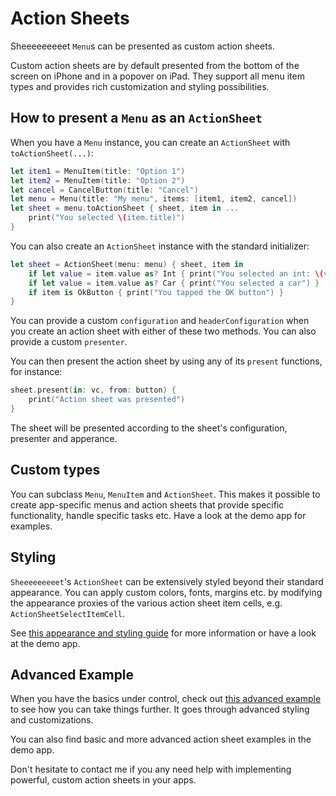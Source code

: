 # Action Sheets

Sheeeeeeeeet `Menu`s can be presented as custom action sheets. 

Custom action sheets are by default presented from the bottom of the screen on iPhone and in a popover on iPad. They support all menu item types and provides rich customization and styling possibilities.


## How to present a `Menu` as an `ActionSheet`

When you have a `Menu` instance, you can create an `ActionSheet` with `toActionSheet(...)`:

```swift
let item1 = MenuItem(title: "Option 1")
let item2 = MenuItem(title: "Option 2")
let cancel = CancelButton(title: "Cancel")
let menu = Menu(title: "My menu", items: [item1, item2, cancel])
let sheet = menu.toActionSheet { sheet, item in ...
    print("You selected \(item.title)")
}
```

You can also create an `ActionSheet` instance with the standard initializer:

```swift
let sheet = ActionSheet(menu: menu) { sheet, item in
    if let value = item.value as? Int { print("You selected an int: \(value)") }
    if let value = item.value as? Car { print("You selected a car") }
    if item is OkButton { print("You tapped the OK button") }
}
```

You can provide a custom `configuration` and `headerConfiguration` when you create an action sheet with either of these two methods. You can also provide a custom `presenter`.

You can then present the action sheet by using any of its `present` functions, for instance:

```swift
sheet.present(in: vc, from: button) {
    print("Action sheet was presented")
}
```

The sheet will be presented according to the sheet's configuration, presenter and apperance. 


## Custom types

You can subclass `Menu`, `MenuItem` and `ActionSheet`. This makes it possible to create app-specific menus and action sheets that provide specific functionality, handle specific tasks etc.  Have a look at the demo app for examples.


## Styling

`Sheeeeeeeeet`'s `ActionSheet`  can be extensively styled beyond their standard appearance. You can apply custom colors, fonts, margins etc. by modifying the appearance proxies of the various action sheet item cells, e.g. `ActionSheetSelectItemCell`. 

See [this appearance and styling guide][Appearance] for more information or have a look at the demo app.


## Advanced Example

When you have the basics under control, check out [this advanced example][Advanced] to see how you can take things further. It goes through advanced styling and customizations. 

You can also find basic and more advanced action sheet examples in the demo app.

Don't hesitate to contact me if you any need help with implementing powerful, custom action sheets in your apps. 


[Appearance]: https://github.com/danielsaidi/Sheeeeeeeeet/blob/master/Readmes/ActionSheet-Appearance.md
[Advanced]: https://github.com/danielsaidi/Sheeeeeeeeet/blob/master/Readmes/ActionSheet-Advanced.md
